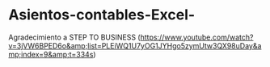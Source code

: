 # Asientos-contables-Excel-
Agradecimiento a STEP TO BUSINESS (https://www.youtube.com/watch?v=3jVW6BPED6o&amp;list=PLEiWQ1U7yOG1JYHgo5zymUtw3QX98uDay&amp;index=9&amp;t=334s)
